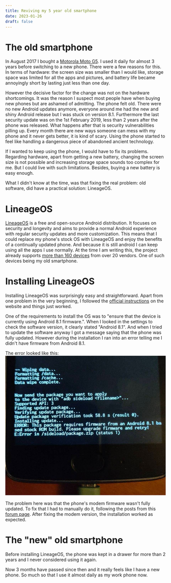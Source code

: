 ```yaml
---
title: Reviving my 5 year old smartphone
date: 2023-01-26
draft: false
---
```


# The old smartphone
In August 2017 I bought a [Motorola Moto G5](https://www.gsmarena.com/motorola_moto_g5-8454.php).
I used it daily for almost 3 years before switching to a new phone.
There were a few reasons for this.
In terms of hardware: the screen size was smaller than I would like, storage space was limited for all the apps and pictures, and battery life became annoyingly short by lasting just less than one day.

However the decisive factor for the change was not on the hardware shortcomings.
It was the reason I suspect most people have when buying new phones but are ashamed of admitting.
The phone felt old.
There were no new Android updates anymore, everyone around me had the new and shiny Android release but I was stuck on version 8.1.
Furthermore the last security update was on the 1st February 2019, less than 2 years after the phone was released.
What happens after that is security vulnerabilities pilling up.
Every month there are new ways someone can mess with my phone and it never gets better, it is kind of scary.
Using the phone started to feel like handling a dangerous piece of abandoned ancient technology.

If I wanted to keep using the phone, I would have to fix its problems.
Regarding hardware, apart from getting a new battery, changing the screen size is not possible and increasing storage space sounds too complex for me.
But I could live with such limitations. 
Besides, buying a new battery is easy enough.

What I didn't know at the time, was that fixing the real problem: old software, did have a practical solution: LineageOS.

# LineageOS
[LineageOS](https://lineageos.org/) is a free and open-source Android distribution. 
It focuses on security and longevity and aims to provide a normal Android experience with regular security updates and more customization.
This means that I could replace my phone's stock OS with LineageOS and enjoy the benefits of a continually updated phone.
And because it is still android I can keep using all the apps I use normally.
At the time I am writing this, the project already supports [more than 160 devices](https://wiki.lineageos.org/devices/) from over 20 vendors. 
One of such devices being my old smartphone.

# Installing LineageOS
Installing LineageOS was surprisingly easy and straightforward. 
Apart from one problem in the very beginning, I followed the [official instructions](https://wiki.lineageos.org/devices/cedric/install) on the website and things just worked.

One of the requirements to install the OS was to "ensure that the device is currently using Android 8.1 firmware.".
When I looked in the settings to check the software version, it clearly stated "Android 8.1".
And when I tried to update the software anyway I got a message saying that the phone was fully updated.
However during the installation I ran into an error telling me I didn't have firmware from Android 8.1.

The error looked like this:
![error message](./images/error_message.jpeg)

The problem here was that the phone's modem firmware wasn't fully updated. To fix that I had to manually do it, following the posts from this [forum page](https://forum.xda-developers.com/t/rom-official-cedric-11-lineageos-18-1.4260293/page-9#post-86440735).
After fixing the modem version, the installation worked as expected.

# The "new" old smartphone

Before installing LineageOS, the phone was kept in a drawer for more than 2 years and I never considered using it again.

Now 3 months have passed since then and it really feels like I have a new phone. 
So much so that I use it almost daily as my work phone now.
